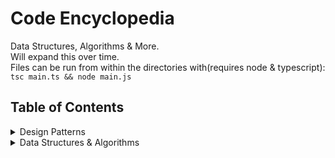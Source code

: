 # Code Encyclopedia
Data Structures, Algorithms & More. </br>
Will expand this over time. </br>
Files can be run from within the directories with(requires node & typescript): </br>
`tsc main.ts && node main.js`
## Table of Contents
<details>
<summary>Design Patterns</summary>

- Creational Patterns
  - Abstract Factory
  - Builder
  - Factory Method
  - Prototype
  - Singleton
- Structural Patterns
  - Adapter
  - Bridge
  - Composite
  - Decorator
  - Facade
  - Flyweight
  - Proxy
- Behavioral Patterns
  - Chain of Responsibility
  - Command
  - Interpreter
  - Iterator
  - Mediator
  - Memento
  - Observer
  - State
  - Strategy
  - Template Method
  - Visitor
</details>
<details>
<summary>Data Structures & Algorithms</summary>

- [Binary Tree](./binary-tree/main.ts)
</details>

